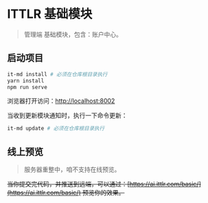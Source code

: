 # ITTLR 基础模块

> 管理端 基础模块，包含：账户中心。

## 启动项目

```bash
it-md install # 必须在仓库根目录执行
yarn install
npm run serve
```

浏览器打开访问：[http://localhost:8002](http://localhost:8002)

当收到更新模块通知时，执行一下命令更新：

```bash
it-md update # 必须在仓库根目录执行
```


## 线上预览

> 服务器重整中，咱不支持在线预览。

~~当你提交完代码，并推送到远端，可以通过：[https://ai.ittlr.com/basic/](https://ai.ittlr.com/basic/) 预览你的效果。~~
